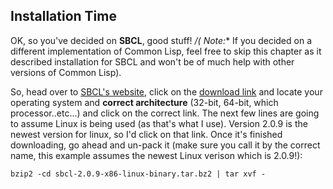 ## Installation Time

OK, so you've decided on **SBCL**, good stuff!  **/(* Note:** If you decided on a different implementation of Common Lisp, feel free to skip
this chapter as it described installation for SBCL and won't be of much help with other versions of Common Lisp).

So, head over to [SBCL's website](https://www.sbcl.org), click on the [download link](https://www.sbcl.org/platform-table.html) and locate your
operating system and **correct architecture** (32-bit, 64-bit, which processor..etc...) and click on the correct link. The next few
lines are going to assume Linux is being used (as that's what I use). Version 2.0.9 is the newest version for linux, so I'd click on that link. 
Once it's finished downloading, go ahead and un-pack it (make sure you call it by the correct name, this example assumes the newest 
Linux verison which is 2.0.9!):

```
bzip2 -cd sbcl-2.0.9-x86-linux-binary.tar.bz2 | tar xvf -
```
